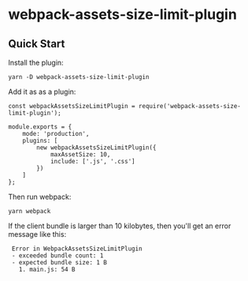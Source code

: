 # webpack-assets-size-limit-plugin

## Quick Start

Install the plugin:

```
yarn -D webpack-assets-size-limit-plugin
```

Add it as as a plugin:

```
const webpackAssetsSizeLimitPlugin = require('webpack-assets-size-limit-plugin');

module.exports = {
    mode: 'production',
    plugins: [
        new webpackAssetsSizeLimitPlugin({
            maxAssetSize: 10,
            include: ['.js', '.css']
        })
    ]
};
```

Then run webpack:

```
yarn webpack
```

If the client bundle is larger than 10 kilobytes, then you'll get an error message like this:

```
 Error in WebpackAssetsSizeLimitPlugin
 - exceeded bundle count: 1
 - expected bundle size: 1 B
   1. main.js: 54 B
```